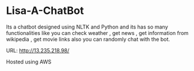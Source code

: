 # Lisa-A-ChatBot
Its a chatbot designed using NLTK and Python and its has so many functionalities like you can check weather , get news , get information from wikipedia , get movie links also you can randomly chat with the bot.

URL: http://13.235.218.98/

Hosted using AWS
